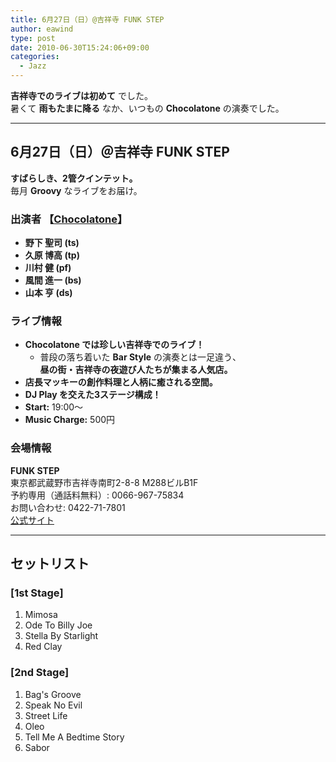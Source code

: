 ```yaml
---
title: 6月27日（日）@吉祥寺 FUNK STEP
author: eawind
type: post
date: 2010-06-30T15:24:06+09:00
categories:
  - Jazz
---
```

**吉祥寺でのライブは初めて** でした。  
暑くて **雨もたまに降る** なか、いつもの **Chocolatone** の演奏でした。

---

## 6月27日（日）＠吉祥寺 FUNK STEP

**すばらしき、2管クインテット。**  
毎月 **Groovy** なライブをお届け。

### 出演者 【[Chocolatone](http://www.eawind.net/?page_id=930)】
- **野下 聖司 (ts)**  
- **久原 博高 (tp)**  
- **川村 健 (pf)**  
- **風間 進一 (bs)**  
- **山本 亨 (ds)**  

### ライブ情報
- **Chocolatone では珍しい吉祥寺でのライブ！**  
  - 普段の落ち着いた **Bar Style** の演奏とは一足違う、  
    **昼の街・吉祥寺の夜遊び人たちが集まる人気店。**  
- **店長マッキーの創作料理と人柄に癒される空間。**  
- **DJ Play を交えた3ステージ構成！**  
- **Start:** 19:00〜  
- **Music Charge:** 500円  

### 会場情報
**FUNK STEP**  
東京都武蔵野市吉祥寺南町2-8-8 M288ビルB1F  
予約専用（通話料無料）: 0066-967-75834  
お問い合わせ: 0422-71-7801  
[公式サイト](http://www.funk-step.com/)  

---

## セットリスト

### [1st Stage]
1. Mimosa  
2. Ode To Billy Joe  
3. Stella By Starlight  
4. Red Clay  

### [2nd Stage]
1. Bag's Groove  
2. Speak No Evil  
3. Street Life  
4. Oleo  
5. Tell Me A Bedtime Story  
6. Sabor  
